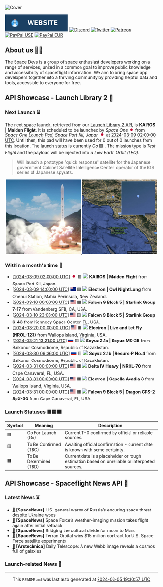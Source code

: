 ![Cover](https://raw.githubusercontent.com/TheSpaceDevs/Tutorials/main/assets/tsd_cover.png)


[![Website](https://raw.githubusercontent.com/TheSpaceDevs/Tutorials/e36b2c250ce7fcd4a801c1ed6cb1f9f9d031696b/assets/badge_tsd_website.svg)](https://thespacedevs.com/)
[![Discord](https://img.shields.io/badge/Discord-%237289DA.svg?style=for-the-badge&logo=discord&logoColor=white)](https://discord.gg/p7ntkNA)
[![Twitter](https://img.shields.io/badge/Twitter-%231DA1F2.svg?style=for-the-badge&logo=Twitter&logoColor=white)](https://twitter.com/TheSpaceDevs)
[![Patreon](https://img.shields.io/badge/Patreon-F96854?style=for-the-badge&logo=patreon&logoColor=white)](https://www.patreon.com/TheSpaceDevs)
[![PayPal USD](https://img.shields.io/badge/PayPal-00457C?style=for-the-badge&logo=paypal&logoColor=white&label=USD)](https://www.paypal.com/donate/?hosted_button_id=UCPX4EL6E9JFA)
[![PayPal EUR](https://img.shields.io/badge/PayPal-00457C?style=for-the-badge&logo=paypal&logoColor=white&label=EUR)](https://www.paypal.com/donate/?hosted_button_id=5S7MGGWJJBHL6)

## About us 🧑‍🚀
The Space Devs is a group of space enthusiast developers working on a range of
services, united in a common goal to improve public knowledge and accessibility
of spaceflight information. We aim to bring space app developers together into a
thriving community by providing helpful data and tools, accessible to everyone
for free.

## API Showcase - Launch Library 2 🚀

### Next Launch ⌛
The next space launch, retrieved from our
<a href="https://thespacedevs.com/llapi">Launch Library 2 API</a>, is
**KAIROS | Maiden Flight**. It is scheduled to be launched by *Space One*
<img width="17" src="https://raw.githubusercontent.com/lipis/flag-icons/main/flags/4x3/jp.svg" />
from *<a href="None">Space One Launch Pad</a>, Space Port Kii, Japan*
<img width="17" src="https://raw.githubusercontent.com/lipis/flag-icons/main/flags/4x3/jp.svg" />
at <a href="https://www.timeanddate.com/worldclock/fixedtime.html?iso=20240309T020000">2024-03-09 02:00:00 UTC</a>.  Until
then, this pad will have been used for 0
out of 0 launches from this location. The launch status is currently
*Go* 🟩 . The mission type is
*Test Flight* and the payload will be injected
into *a Low Earth Orbit
(LEO)*.
<br>
<blockquote>
  Will launch a prototype "quick response" satellite for the Japanese government Cabinet Satellite Intelligence Center, operator of the IGS series of Japanese spysats.
</blockquote>

<p float="left" align="center">
  <a href="None" >
    <img alt="launch-image" width="49%" src="profile/cache/launch_image.png" />
  </a>
  <a href="None" >
    <img alt="pad-location" width="49%" src="profile/cache/new_pad_image.png"  />
  </a>
</p>

### Within a month's time 📅
- \[<a href="https://www.timeanddate.com/worldclock/fixedtime.html?iso=20240309T020000">2024-03-09 02:00:00 UTC</a>\]  <img width="17" src="https://raw.githubusercontent.com/lipis/flag-icons/main/flags/4x3/jp.svg" /> 🟩  <a href="https://www.google.com/calendar/render?action=TEMPLATE&text=KAIROS | Maiden Flight&location=Space Port Kii, Japan&dates=20240309T020000Z%2F20240309T030000Z"><img border="0" width="15" src="https://upload.wikimedia.org/wikipedia/commons/a/a5/Google_Calendar_icon_%282020%29.svg"></a> **KAIROS | Maiden Flight** from Space Port Kii, Japan.
- \[<a href="https://www.timeanddate.com/worldclock/fixedtime.html?iso=20240309T140000">2024-03-09 14:00:00 UTC</a>\]  <img width="17" src="https://raw.githubusercontent.com/lipis/flag-icons/main/flags/4x3/nz.svg" /> 🟩  <a href="https://www.google.com/calendar/render?action=TEMPLATE&text=Electron | Owl Night Long&location=Onenui Station, Mahia Peninsula, New Zealand&dates=20240309T140000Z%2F20240309T151500Z"><img border="0" width="15" src="https://upload.wikimedia.org/wikipedia/commons/a/a5/Google_Calendar_icon_%282020%29.svg"></a> **Electron | Owl Night Long** from Onenui Station, Mahia Peninsula, New Zealand.
- \[<a href="https://www.timeanddate.com/worldclock/fixedtime.html?iso=20240310T000000">2024-03-10 00:00:00 UTC</a>\]  <img width="17" src="https://raw.githubusercontent.com/lipis/flag-icons/main/flags/4x3/us.svg" /> 🟧  <a href="https://www.google.com/calendar/render?action=TEMPLATE&text=Falcon 9 Block 5 | Starlink Group 7-17&location=Vandenberg SFB, CA, USA&dates=20240310T000000Z%2F20240310T000000Z"><img border="0" width="15" src="https://upload.wikimedia.org/wikipedia/commons/a/a5/Google_Calendar_icon_%282020%29.svg"></a> **Falcon 9 Block 5 | Starlink Group 7-17** from Vandenberg SFB, CA, USA.
- \[<a href="https://www.timeanddate.com/worldclock/fixedtime.html?iso=20240310T230300">2024-03-10 23:03:00 UTC</a>\]  <img width="17" src="https://raw.githubusercontent.com/lipis/flag-icons/main/flags/4x3/us.svg" /> 🟨  <a href="https://www.google.com/calendar/render?action=TEMPLATE&text=Falcon 9 Block 5 | Starlink Group 6-43&location=Kennedy Space Center, FL, USA&dates=20240310T230300Z%2F20240311T033400Z"><img border="0" width="15" src="https://upload.wikimedia.org/wikipedia/commons/a/a5/Google_Calendar_icon_%282020%29.svg"></a> **Falcon 9 Block 5 | Starlink Group 6-43** from Kennedy Space Center, FL, USA.
- \[<a href="https://www.timeanddate.com/worldclock/fixedtime.html?iso=20240320T000000">2024-03-20 00:00:00 UTC</a>\]  <img width="17" src="https://raw.githubusercontent.com/lipis/flag-icons/main/flags/4x3/us.svg" /> 🟧  <a href="https://www.google.com/calendar/render?action=TEMPLATE&text=Electron | Live and Let Fly (NROL-123)&location=Wallops Island, Virginia, USA&dates=20240320T000000Z%2F20240320T000000Z"><img border="0" width="15" src="https://upload.wikimedia.org/wikipedia/commons/a/a5/Google_Calendar_icon_%282020%29.svg"></a> **Electron | Live and Let Fly (NROL-123)** from Wallops Island, Virginia, USA.
- \[<a href="https://www.timeanddate.com/worldclock/fixedtime.html?iso=20240321T132100">2024-03-21 13:21:00 UTC</a>\]  <img width="17" src="https://raw.githubusercontent.com/lipis/flag-icons/main/flags/4x3/ru.svg" /> 🟨  <a href="https://www.google.com/calendar/render?action=TEMPLATE&text=Soyuz 2.1a | Soyuz MS-25&location=Baikonur Cosmodrome, Republic of Kazakhstan&dates=20240321T132100Z%2F20240321T132100Z"><img border="0" width="15" src="https://upload.wikimedia.org/wikipedia/commons/a/a5/Google_Calendar_icon_%282020%29.svg"></a> **Soyuz 2.1a | Soyuz MS-25** from Baikonur Cosmodrome, Republic of Kazakhstan.
- \[<a href="https://www.timeanddate.com/worldclock/fixedtime.html?iso=20240330T093600">2024-03-30 09:36:00 UTC</a>\]  <img width="17" src="https://raw.githubusercontent.com/lipis/flag-icons/main/flags/4x3/ru.svg" /> 🟨  <a href="https://www.google.com/calendar/render?action=TEMPLATE&text=Soyuz 2.1b | Resurs-P No.4&location=Baikonur Cosmodrome, Republic of Kazakhstan&dates=20240330T093600Z%2F20240330T093600Z"><img border="0" width="15" src="https://upload.wikimedia.org/wikipedia/commons/a/a5/Google_Calendar_icon_%282020%29.svg"></a> **Soyuz 2.1b | Resurs-P No.4** from Baikonur Cosmodrome, Republic of Kazakhstan.
- \[<a href="https://www.timeanddate.com/worldclock/fixedtime.html?iso=20240331T000000">2024-03-31 00:00:00 UTC</a>\]  <img width="17" src="https://raw.githubusercontent.com/lipis/flag-icons/main/flags/4x3/us.svg" /> 🟧  <a href="https://www.google.com/calendar/render?action=TEMPLATE&text=Delta IV Heavy | NROL-70&location=Cape Canaveral, FL, USA&dates=20240331T000000Z%2F20240331T000000Z"><img border="0" width="15" src="https://upload.wikimedia.org/wikipedia/commons/a/a5/Google_Calendar_icon_%282020%29.svg"></a> **Delta IV Heavy | NROL-70** from Cape Canaveral, FL, USA.
- \[<a href="https://www.timeanddate.com/worldclock/fixedtime.html?iso=20240331T000000">2024-03-31 00:00:00 UTC</a>\]  <img width="17" src="https://raw.githubusercontent.com/lipis/flag-icons/main/flags/4x3/us.svg" /> 🟧  <a href="https://www.google.com/calendar/render?action=TEMPLATE&text=Electron | Capella Acadia 3&location=Wallops Island, Virginia, USA&dates=20240331T000000Z%2F20240331T000000Z"><img border="0" width="15" src="https://upload.wikimedia.org/wikipedia/commons/a/a5/Google_Calendar_icon_%282020%29.svg"></a> **Electron | Capella Acadia 3** from Wallops Island, Virginia, USA.
- \[<a href="https://www.timeanddate.com/worldclock/fixedtime.html?iso=20240331T000000">2024-03-31 00:00:00 UTC</a>\]  <img width="17" src="https://raw.githubusercontent.com/lipis/flag-icons/main/flags/4x3/us.svg" /> 🟧  <a href="https://www.google.com/calendar/render?action=TEMPLATE&text=Falcon 9 Block 5 | Dragon CRS-2 SpX-30&location=Cape Canaveral, FL, USA&dates=20240331T000000Z%2F20240331T000000Z"><img border="0" width="15" src="https://upload.wikimedia.org/wikipedia/commons/a/a5/Google_Calendar_icon_%282020%29.svg"></a> **Falcon 9 Block 5 | Dragon CRS-2 SpX-30** from Cape Canaveral, FL, USA.


### Launch Statuses 🟩🟨🟧
<p align="center">
    <table class="tg">
    <thead>
      <tr>
        <th class="tg-0pky">Symbol</th>
        <th class="tg-0pky">Meaning</th>
        <th class="tg-0pky">Description</th>
      </tr>
    </thead>
    <tbody>
      <tr>
        <td class="tg-0pky">🟩</td>
        <td class="tg-0pky">Go For Launch (Go)</td>
        <td class="tg-0pky">Current T-0 confirmed by official or reliable sources.</td>
      </tr>
      <tr>
        <td class="tg-0pky">🟨</td>
        <td class="tg-0pky">To Be Confirmed (TBC)</td>
        <td class="tg-0pky">Awaiting official confirmation - current date is known with some certainty.</td>
      </tr>
      <tr>
        <td class="tg-0pky">🟧</td>
        <td class="tg-0pky">To Be Determined (TBD)</td>
        <td class="tg-0pky">Current date is a placeholder or rough estimation based on unreliable or interpreted sources.</td>
      </tr>
    </tbody>
    </table>
</p>

## API Showcase - Spaceflight News API 📰

### Latest News ⌛
- <a href="https://spacenews.com/u-s-general-warns-of-russias-enduring-space-threat-despite-ukraine-woes/" >🔗</a> **[SpaceNews]** U.S. general warns of Russia’s enduring space threat despite Ukraine woes
- <a href="https://spacenews.com/space-forces-weather-imaging-mission-takes-flight-again-after-initial-setback/" >🔗</a> **[SpaceNews]** Space Force’s weather-imaging mission takes flight again after initial setback
- <a href="https://spacenews.com/bridging-cultural-divide-moon-to-mars/" >🔗</a> **[SpaceNews]** Bridging the cultural divide for moon to Mars
- <a href="https://spacenews.com/terran-orbital-wins-15-million-contract-for-u-s-air-force-satellite-experiments/" >🔗</a> **[SpaceNews]** Terran Orbital wins $15 million contract for U.S. Space Force satellite experiments
- <a href="https://arstechnica.com/space/2024/03/daily-telescope-a-new-webb-image-reveals-a-cosmos-full-of-galaxies/" >🔗</a> **[Arstechnica]** Daily Telescope: A new Webb image reveals a cosmos full of galaxies


### Launch-related News 🚀



<hr>
  <div align="center">
  This <code>README.md</code> was last auto generated at <a href="https://www.timeanddate.com/worldclock/fixedtime.html?iso=20240305T193057">2024-03-05 19:30:57 UTC</a>
  <br>
  <!-- <a href="https://medium.com/@g.h.garrett" target="_blank">Learn to add space launches to your profile here!</a> -->
</div>